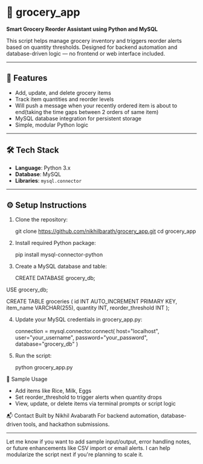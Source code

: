 # 🛒 grocery_app

**Smart Grocery Reorder Assistant using Python and MySQL**

This script helps manage grocery inventory and triggers reorder alerts based on quantity thresholds. Designed for backend automation and database-driven logic — no frontend or web interface included.

---

## 🧠 Features

- Add, update, and delete grocery items
- Track item quantities and reorder levels
- Will push a message when your recently ordered item is about to end(taking the time gaps between 2 orders of same item)
- MySQL database integration for persistent storage
- Simple, modular Python logic

---

## 🛠️ Tech Stack

- **Language**: Python 3.x
- **Database**: MySQL
- **Libraries**: `mysql.connector`

---

## ⚙️ Setup Instructions

1. Clone the repository:
  
   git clone https://github.com/nikhilbarath/grocery_app.git
   cd grocery_app
   
2. Install required Python package:
   
   pip install mysql-connector-python

3. Create a MySQL database and table:

   CREATE DATABASE grocery_db;

  USE grocery_db;

  CREATE TABLE groceries (
    id INT AUTO_INCREMENT PRIMARY KEY,
    item_name VARCHAR(255),
    quantity INT,
    reorder_threshold INT
  );

4.  Update your MySQL credentials in grocery_app.py:

    connection = mysql.connector.connect(
    host="localhost",
    user="your_username",
    password="your_password",
    database="grocery_db"
    )

5. Run the script:

   python grocery_app.py




🧪 Sample Usage
- Add items like Rice, Milk, Eggs
- Set reorder_threshold to trigger alerts when quantity drops
- View, update, or delete items via terminal prompts or script logic



 📬 Contact
Built by Nikhil Avabarath
For backend automation, database-driven tools, and hackathon submissions.

---

Let me know if you want to add sample input/output, error handling notes, or future enhancements like CSV import or email alerts. I can help modularize the script next if you're planning to scale it.
